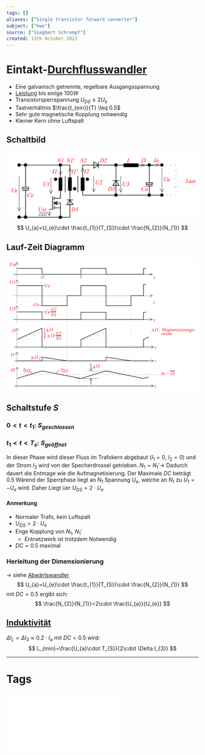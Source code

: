 ```yaml
---
tags: []
aliases: ["Single transistor forward converter"]
subject: ["hwe"]
source: ["Siegbert Schrempf"]
created: 13th October 2022
---
```


# Eintakt-[Durchflusswandler](Durchflusswandler.md)
- Eine galvanisch getrennte, regelbare Ausgangsspannung
- [Leistung](../../physik/Elektrische%20Leistung.md) bis einige $100W$
- Transistorsperrspannung $U_{DS} \geq 2U_{e}$
- Tastverhältnis $\frac{t_{ein}}{T} \leq 0.5$
- Sehr gute magnetische Kopplung notwendig
- Kleiner Kern ohne Luftspalt

## Schaltbild
![ET_DFW](../assets/ET_DFW.png)
$$
U_{a}=U_{e}\cdot \frac{t_{1}}{T_{S}}\cdot \frac{N_{2}}{N_{1}}
$$
## Lauf-Zeit Diagramm
![DurchflussWandlerLZD](../assets/DurchflussWandlerLZD.png)

## Schaltstufe  $S$

### $0<t<t_{1}$: $S_{geschlossen}$

### $t_{1}<t<T_{s}$: $S_{geöffnet}$
In dieser Phase wird dieser Fluss im Trafokern abgebaut ($I_{1}=0$, $I_{2} = 0$) und der Strom $I_{3}$ wird von der Specherdrossel getrieben.
$N_{1} = N_{1}'\rightarrow$ Dadurch dauert die Entmage wie die Aufmagnetisierung.
Der Maximale $DC$ beträgt $0.5$
Wärend der Sperrphase liegt an $N_{1}$ Spannung $U_{e}$, welche an $N_{1}$ zu $U_{1}=-U_{e}$ wird.
Daher Liegt üer $U_{DS}=2 \cdot U_{e}$
#### Anmerkung
- Normaler Trafo, kein Luftspalt
- $U_{DS}>2\cdot U_{e}$
- Enge Kopplung von $N_{1}$, $N_{1}'$
	- Entnetzwerk ist trotzdem Notwendig
- $DC=0.5$ maximal
### Herleitung der Dimensionierung
$\rightarrow$ siehe [Abwärtswandler](Buck%20Converter.md)
$$
U_{a}=U_{e}\cdot \frac{t_{1}}{T_{S}}\cdot \frac{N_{2}}{N_{1}}
$$
mit $DC=0.5$ ergibt sich:
$$
\frac{N_{2}}{N_{1}}=2\cdot \frac{U_{a}}{U_{e}}
$$
## [Induktivität](../Induktivitäten.md)
$\Delta I_{L}=\Delta I_{3} \approx 0.2\cdot I_{a}$
mit $DC=0.5$ wird:
$$
L_{min}=\frac{U_{a}\cdot T_{S}}{2\cdot \Delta I_{3}}
$$



---
# Tags
![Schaltnetzteile_Schmidt-Walter](../assets/pdf/Schaltnetzteile_Schmidt-Walter.pdf)